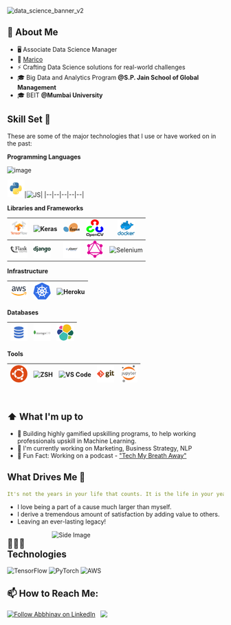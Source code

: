 ![data_science_banner_v2](https://github.com/vishawjeetd/vishawjeetd/assets/17511116/6e96fdc4-bf20-481c-af0a-1198babebb3a)

## :book: About Me
- 🖥 Associate Data Science Manager
- 💼 [Marico](https://marico.com/)
- ⚡ Crafting Data Science solutions for real-world challenges
- 🎓 Big Data and Analytics Program **@S.P. Jain School of Global Management**
- 🎓 BEIT  **@Mumbai University** 

## Skill Set :muscle:

These are some of the major technologies that I use or have worked on in the past:

**Programming Languages**

![image](https://github.com/vishawjeetd/vishawjeetd/assets/17511116/df0364b4-4b64-41af-a6ae-4ec19cfae474)

<img title="Python" alt="Python" width="40px" src="https://raw.githubusercontent.com/github/explore/master/topics/python/python.png" />|<img alt="JS" title="JavaScript" width="40px" src="https://raw.githubusercontent.com/github/explore/master/topics/javascript/r.png">|
|--|--|--|--|--|

**Libraries and Frameworks**

<img title="TensorFlow" alt="TensorFlow" width="40px" src="https://raw.githubusercontent.com/github/explore/master/topics/tensorflow/tensorflow.png">|<img title="Keras" alt="Keras" width="40px" src="https://upload.wikimedia.org/wikipedia/commons/thumb/a/ae/Keras_logo.svg/240px-Keras_logo.svg.png">|<img title="Scikit-Learn" alt="Scikit Learn" width="40px" src="https://raw.githubusercontent.com/github/explore/master/topics/scikit-learn/scikit-learn.png">|<img title="OpenCV" alt="OpenCV" width="40px" src="https://raw.githubusercontent.com/github/explore/master/topics/opencv/opencv.png">|<img title="Docker" alt="Docker" width="40px" src="https://raw.githubusercontent.com/github/explore/master/topics/docker/docker.png">
|--|--|--|--|--|
<img title="Flask" alt="Flask" width="40px" src="https://raw.githubusercontent.com/github/explore/master/topics/flask/flask.png">|<img title="Django" alt="Django" width="40px" src="https://raw.githubusercontent.com/github/explore/master/topics/django/django.png">|<img title="jQuery" alt="jQuery" width="40px" src="https://raw.githubusercontent.com/github/explore/master/topics/jquery/jquery.png">|<img title="GrahpQL" alt="GraphQL" width="40px" src="https://raw.githubusercontent.com/github/explore/master/topics/graphql/graphql.png">|<img title="Selenium" alt="Selenium" width="40px" src="https://img.icons8.com/color/48/000000/selenium-test-automation.png">

**Infrastructure**

<img title="AWS" alt="AWS" width="40px" src="https://raw.githubusercontent.com/github/explore/main/topics/aws/aws.png">|<img title="Kubernetes" alt="Kubernetes" width="40px" src="https://raw.githubusercontent.com/github/explore/main/topics/kubernetes/kubernetes.png">|<img title="Heroku" alt="Heroku" width="40px" src="https://img.icons8.com/color/48/000000/heroku.png">
|--|--|--|

**Databases**

<img title="SQL" alt="SQL" width="40px" src="https://raw.githubusercontent.com/github/explore/master/topics/sql/sql.png">|<img title="MongoDB" alt="MongoDB" width="40px" src="https://raw.githubusercontent.com/github/explore/master/topics/mongodb/mongodb.png">|<img title="ElasticSearch" alt="ElasticSearch" width="40px" src="https://raw.githubusercontent.com/github/explore/master/topics/elasticsearch/elasticsearch.png"> <br>
|--|--|--|

**Tools**

<img title="Ubuntu" alt="Ubuntu" width="40px" src="https://raw.githubusercontent.com/github/explore/master/topics/ubuntu/ubuntu.png">|<img title="ZSH" alt="ZSH" width="40px" src="https://s3.amazonaws.com/ohmyzsh/oh-my-zsh-logo.png">|<img title="VS Code" alt="VS Code" width="40px" src="https://img.icons8.com/fluent/48/000000/visual-studio-code-2019.png">|<img title="git" alt="git" width="40px" src="https://raw.githubusercontent.com/github/explore/master/topics/git/git.png">|<img title="Jupyter Notebook" alt="Jupyter" width="40px" src="https://raw.githubusercontent.com/github/explore/master/topics/jupyter-notebook/jupyter-notebook.png">
|--|--|--|--|--|
<br>

## ⬆ What I'm up to
- 🔨 Building highly gamified upskilling programs, to help working professionals upskill in Machine Learning.
- 🔨 I'm currently working on Marketing, Business Strategy, NLP
- 🔭 Fun Fact: Working on a podcast - ["Tech My Breath Away"](https://123ofai.com/techmybreathaway)




## What Drives Me 🎯
```yaml
It's not the years in your life that counts. It is the life in your years!
```
- I love being a part of a cause much larger than myself.
- I derive a tremendous amount of satisfaction by adding value to others.
- Leaving an ever-lasting legacy!

<img src="https://user-images.githubusercontent.com/74038190/225813708-98b745f2-7d22-48cf-9150-083f1b00d6c9.gif" alt="Side Image" align="right" width="400">







## 👨🏻‍💻 Technologies
![TensorFlow](https://img.shields.io/badge/-TensorFlow-000?&logo=TensorFlow)
![PyTorch](https://img.shields.io/badge/-PyTorch-000?&logo=PyTorch)
![AWS](https://img.shields.io/badge/-AWS-000?&logo=Amazon-AWS&logoColor=F90)

## 📫 How to Reach Me:
[<img height="40" src="https://img.icons8.com/color/48/000000/linkedin.png" height="40em" align="center" alt="Follow Abbhinav on LinkedIn" title="Follow Abbhinav on LinkedIn"/>](https://www.linkedin.com/in/abbhinavvenkat) &nbsp; <a href="mailto:abbhinav@123ofai.com"> <img height="40" src="https://img.icons8.com/fluent/48/000000/gmail.png" align="center" />
  
